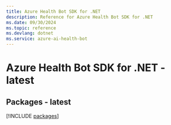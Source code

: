 ```yaml
---
title: Azure Health Bot SDK for .NET
description: Reference for Azure Health Bot SDK for .NET
ms.date: 09/30/2024
ms.topic: reference
ms.devlang: dotnet
ms.service: azure-ai-health-bot
---
```

# Azure Health Bot SDK for .NET - latest
## Packages - latest
[!INCLUDE [packages](health-bot-index.md)]